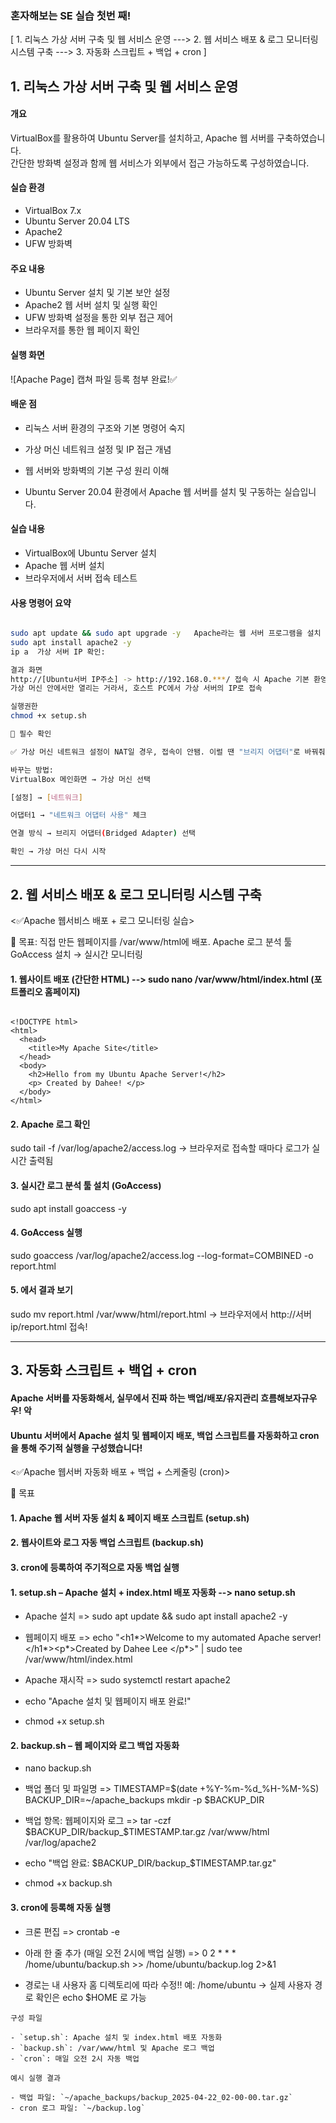 ### 혼자해보는 SE 실습 첫번 째!

[ 1. 리눅스 가상 서버 구축 및 웹 서비스 운영 ---> 2. 웹 서비스 배포 & 로그 모니터링 시스템 구축 ---> 3. 자동화 스크립트 + 백업 + cron ]

## 1. 리눅스 가상 서버 구축 및 웹 서비스 운영

#### 개요
VirtualBox를 활용하여 Ubuntu Server를 설치하고, Apache 웹 서버를 구축하였습니다.  
간단한 방화벽 설정과 함께 웹 서비스가 외부에서 접근 가능하도록 구성하였습니다.

#### 실습 환경
- VirtualBox 7.x
- Ubuntu Server 20.04 LTS
- Apache2
- UFW 방화벽

#### 주요 내용
- Ubuntu Server 설치 및 기본 보안 설정
- Apache2 웹 서버 설치 및 실행 확인
- UFW 방화벽 설정을 통한 외부 접근 제어
- 브라우저를 통한 웹 페이지 확인

#### 실행 화면
![Apache Page] 캡쳐 파일 등록 첨부 완료!✅

#### 배운 점
- 리눅스 서버 환경의 구조와 기본 명령어 숙지
- 가상 머신 네트워크 설정 및 IP 접근 개념
- 웹 서버와 방화벽의 기본 구성 원리 이해

- Ubuntu Server 20.04 환경에서 Apache 웹 서버를 설치 및 구동하는 실습입니다.

#### 실습 내용

- VirtualBox에 Ubuntu Server 설치
- Apache 웹 서버 설치
- 브라우저에서 서버 접속 테스트

#### 사용 명령어 요약

```bash

sudo apt update && sudo apt upgrade -y   Apache라는 웹 서버 프로그램을 설치
sudo apt install apache2 -y
ip a  가상 서버 IP 확인:

결과 화면
http://[Ubuntu서버 IP주소] -> http://192.168.0.***/ 접속 시 Apache 기본 환영 페이지 확인. 서버가 잘 켜졌는지 확인하는거!
가상 머신 안에서만 열리는 거라서, 호스트 PC에서 가상 서버의 IP로 접속

실행권한 
chmod +x setup.sh

📌 필수 확인

✅ 가상 머신 네트워크 설정이 NAT일 경우, 접속이 안됌. 이럴 땐 "브리지 어댑터"로 바꿔줘야 함

바꾸는 방법:
VirtualBox 메인화면 → 가상 머신 선택

[설정] → [네트워크]

어댑터1 → "네트워크 어댑터 사용" 체크

연결 방식 → 브리지 어댑터(Bridged Adapter) 선택

확인 → 가상 머신 다시 시작

```

------------------------------------------------------------------------------------------
## 2. 웹 서비스 배포 & 로그 모니터링 시스템 구축

<✅Apache 웹서비스 배포 + 로그 모니터링 실습>

🎯 목표: 직접 만든 웹페이지를 /var/www/html에 배포. Apache 로그 분석 툴 GoAccess 설치 → 실시간 모니터링

#### 1. 웹사이트 배포 (간단한 HTML) --> sudo nano /var/www/html/index.html (포트폴리오 홈페이지)

```

<!DOCTYPE html>
<html>
  <head>
    <title>My Apache Site</title>
  </head>
  <body>
    <h2>Hello from my Ubuntu Apache Server!</h2>
    <p> Created by Dahee! </p>
  </body>
</html>

```
#### 2.  Apache 로그 확인
sudo tail -f /var/log/apache2/access.log
→ 브라우저로 접속할 때마다 로그가 실시간 출력됨

#### 3. 실시간 로그 분석 툴 설치 (GoAccess)
sudo apt install goaccess -y

#### 4. GoAccess 실행
sudo goaccess /var/log/apache2/access.log --log-format=COMBINED -o report.html

#### 5. 에서 결과 보기
sudo mv report.html /var/www/html/report.html
→ 브라우저에서 http://서버ip/report.html 접속!

------------------------------------------------------------------------------------------

## 3. 자동화 스크립트 + 백업 + cron

#### Apache 서버를 자동화해서, 실무에서 진짜 하는 백업/배포/유지관리 흐름해보자규우우! 악
#### Ubuntu 서버에서 Apache 설치 및 웹페이지 배포, 백업 스크립트를 자동화하고 cron을 통해 주기적 실행을 구성했습니다!

<✅Apache 웹서버 자동화 배포 + 백업 + 스케줄링 (cron)>

🎯 목표
#### 1. Apache 웹 서버 자동 설치 & 페이지 배포 스크립트 (setup.sh)
#### 2. 웹사이트와 로그 자동 백업 스크립트 (backup.sh)
#### 3. cron에 등록하여 주기적으로 자동 백업 실행

#### 1. setup.sh – Apache 설치 + index.html 배포 자동화 --> nano setup.sh

- Apache 설치 => sudo apt update && sudo apt install apache2 -y

- 웹페이지 배포  => echo "<h1*>Welcome to my automated Apache server!</h1*><p*>Created by Dahee Lee </p*>" | sudo tee /var/www/html/index.html

- Apache 재시작  => sudo systemctl restart apache2

- echo "Apache 설치 및 웹페이지 배포 완료!"

- chmod +x setup.sh

#### 2. backup.sh – 웹 페이지와 로그 백업 자동화

- nano backup.sh

- 백업 폴더 및 파일명 => 
TIMESTAMP=$(date +%Y-%m-%d_%H-%M-%S)
BACKUP_DIR=~/apache_backups
mkdir -p $BACKUP_DIR

- 백업 항목: 웹페이지와 로그 => tar -czf $BACKUP_DIR/backup_$TIMESTAMP.tar.gz /var/www/html /var/log/apache2

- echo "백업 완료: $BACKUP_DIR/backup_$TIMESTAMP.tar.gz"

- chmod +x backup.sh

#### 3. cron에 등록해 자동 실행

- 크론 편집 => crontab -e

- 아래 한 줄 추가 (매일 오전 2시에 백업 실행) => 0 2 * * * /home/ubuntu/backup.sh >> /home/ubuntu/backup.log 2>&1

- 경로는 내 사용자 홈 디렉토리에 따라 수정!! 예: /home/ubuntu → 실제 사용자 경로 확인은 echo $HOME 로 가능

```
구성 파일

- `setup.sh`: Apache 설치 및 index.html 배포 자동화
- `backup.sh`: /var/www/html 및 Apache 로그 백업
- `cron`: 매일 오전 2시 자동 백업

예시 실행 결과

- 백업 파일: `~/apache_backups/backup_2025-04-22_02-00-00.tar.gz`
- cron 로그 파일: `~/backup.log`

```
